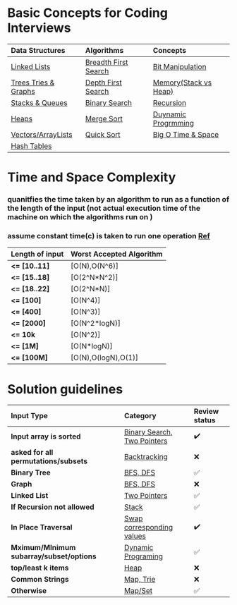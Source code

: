 # Basic Concepts for Coding Interviews 
| Data Structures | Algorithms | Concepts |
| :-- | :-- | :-- |
| [Linked Lists](Linked%20Lists/) | [Breadth First Search](Searching/) | [Bit Manipulation](Searching/) |
| [Trees Tries & Graphs](Linked%20Lists/) | [Depth First Search](Searching/) | [Memory(Stack vs Heap)](Searching/) |
| [Stacks & Queues](Linked%20Lists/) | [Binary Search](Searching/) | [Recursion](Searching/) |
| [Heaps](Linked%20Lists/) | [Merge Sort](Searching/) | [Duynamic Progrmming](Searching/) |
| [Vectors/ArrayLists](Linked%20Lists/) | [Quick Sort](Searching/) | [Big O Time & Space](Searching/) |
| [Hash Tables](Linked%20Lists/) |  |  |


# Time and Space Complexity
### quanitfies the time taken by an algorithm to run as a function of the length of the input (not actual execution time of the machine on which the algorithms run on )

### assume constant time(c) is taken to run one operation [Ref](https://www.geeksforgeeks.org/time-complexity-and-space-complexity/)

| Length of input | Worst Accepted Algorithm | 
| :-- | :-- | 
| **<= [10..11]** | [O(N),O(N^6)] | 
| **<= [15..18]** | [O(2^N*N^2)] | 
| **<= [18..22]** | [O(2^N*N)] | 
| **<= [100]** | [O(N^4)] | 
| **<= [400]** | [O(N^3)] | 
| **<= [2000]** | [O(N^2*logN)] | 
| **<= 10k** | [O(N^2)] | 
| **<= [1M]** | [O(N*logN)] | 
| **<= [100M]** | [O(N),O(logN),O(1)] | 


# Solution guidelines 
| Input Type | Category | Review status |
| :-- | :-- | :-- |
| **Input array is sorted** | [Binary Search, Two Pointers](Searching/) | :heavy_check_mark: |
| **asked for all permutations/subsets** | [Backtracking](Backtracking) | :x: |
| **Binary Tree** | [BFS, DFS](Searching/) | :white_check_mark: |
| **Graph** | [BFS, DFS](Searching/) | :x: |
| **Linked List** | [Two Pointers](Two_Pointers/) | :white_check_mark: |
| **If Recursion not allowed** | [Stack](Stacks/) | :white_check_mark: |
| **In Place Traversal** | [Swap corresponding values](Searching/BFS) | :heavy_check_mark: |
| **Mximum/MInimum subarray/subset/options** | [Dynamic Programing](DynamicPrograming/) | :white_check_mark: |
| **top/least k items** | [Heap](Sorting/) | :x: |
| **Common Strings** | [Map, Trie](Searching/) | :x: |
| **Otherwise** | [Map/Set](Searching/) | :white_check_mark: |

